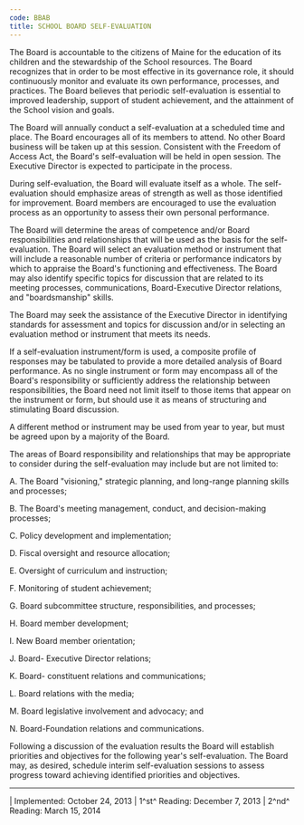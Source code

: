 ```yaml
---
code: BBAB
title: SCHOOL BOARD SELF-EVALUATION
---
```


The Board is accountable to the citizens of Maine for the education of
its children and the stewardship of the School resources. The Board
recognizes that in order to be most effective in its governance role, it
should continuously monitor and evaluate its own performance, processes,
and practices. The Board believes that periodic self-evaluation is
essential to improved leadership, support of student achievement, and
the attainment of the School vision and goals.

The Board will annually conduct a self-evaluation at a scheduled time
and place. The Board encourages all of its members to attend. No other
Board business will be taken up at this session. Consistent with the
Freedom of Access Act, the Board's self-evaluation will be held in open
session. The Executive Director is expected to participate in the
process.

During self-evaluation, the Board will evaluate itself as a whole. The
self-evaluation should emphasize areas of strength as well as those
identified for improvement. Board members are encouraged to use the
evaluation process as an opportunity to assess their own personal
performance.

The Board will determine the areas of competence and/or Board
responsibilities and relationships that will be used as the basis for
the self-evaluation. The Board will select an evaluation method or
instrument that will include a reasonable number of criteria or
performance indicators by which to appraise the Board's functioning and
effectiveness. The Board may also identify specific topics for
discussion that are related to its meeting processes, communications,
Board-Executive Director relations, and "boardsmanship" skills.

The Board may seek the assistance of the Executive Director in
identifying standards for assessment and topics for discussion and/or in
selecting an evaluation method or instrument that meets its needs.

If a self-evaluation instrument/form is used, a composite profile of
responses may be tabulated to provide a more detailed analysis of Board
performance. As no single instrument or form may encompass all of the
Board's responsibility or sufficiently address the relationship between
responsibilities, the Board need not limit itself to those items that
appear on the instrument or form, but should use it as means of
structuring and stimulating Board discussion.

A different method or instrument may be used from year to year, but must
be agreed upon by a majority of the Board.

The areas of Board responsibility and relationships that may be
appropriate to consider during the self-evaluation may include but are
not limited to:

A.  The Board "visioning," strategic planning, and long-range planning
    skills and processes;

B.  The Board's meeting management, conduct, and decision-making
    processes;

C.  Policy development and implementation;

D.  Fiscal oversight and resource allocation;

E.  Oversight of curriculum and instruction;

F.  Monitoring of student achievement;

G.  Board subcommittee structure, responsibilities, and processes;

H.  Board member development;

I.  New Board member orientation;

J.  Board- Executive Director relations;

K.  Board- constituent relations and communications;

L.  Board relations with the media;

M.  Board legislative involvement and advocacy; and

N.  Board-Foundation relations and communications.

Following a discussion of the evaluation results the Board will
establish priorities and objectives for the following year's
self-evaluation. The Board may, as desired, schedule interim
self-evaluation sessions to assess progress toward achieving identified
priorities and objectives.

------------------------------------------------------------------------

| Implemented: October 24, 2013
| 1^st^ Reading: December 7, 2013
| 2^nd^ Reading: March 15, 2014
